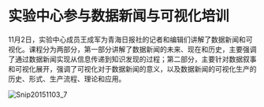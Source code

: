 
# 实验中心参与数据新闻与可视化培训

11月2日，实验中心成员王成军为青海日报社的记者和编辑们讲解了数据新闻和可视化。课程分为两部分，第一部分讲解了数据新闻的未来、现在和历史，主要强调了通过数据新闻实现从信息传递到知识发现的过程；第二部分，主要针对数据叙事和可视化展开，强调了可视化对于数据新闻的意义，以及数据新闻的可视化生产的历史、形式、生产流程、理论和应用。

![Snip20151103_7](:8089/wp-content/uploads/2015/11/Snip20151103_7-1024x766.png)
